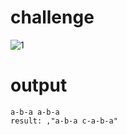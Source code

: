 # challenge 

![1](https://user-images.githubusercontent.com/25152105/222791530-57b69d4f-4dad-4f0a-9042-ec7cfafdb337.jpg)

# output
```
a-b-a a-b-a
result: ,"a-b-a c-a-b-a"
```
